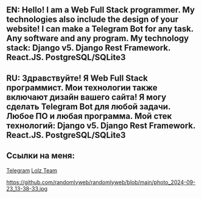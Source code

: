 ## EN: Hello! I am a Web Full Stack programmer. My technologies also include the design of your website! I can make a Telegram Bot for any task. Any software and any program. My technology stack: Django v5. Django Rest Framework. React.JS. PostgreSQL/SQLite3
## RU: Здравствуйте! Я Web Full Stack программист. Мои технологии также включают дизайн вашего сайта! Я могу сделать Telegram Bot для любой задачи. Любое ПО и любая программа. Мой стек технологий: Django v5. Django Rest Framework. React.JS. PostgreSQL/SQLite3

## Ссылки на меня:
[Telegram](https://t.me/randomlywebban)
[Lolz Team](https://lolz.live/randomly)

https://github.com/randomlyweb/randomlyweb/blob/main/photo_2024-09-23_13-38-33.jpg

<!--
**randomlyweb/randomlyweb** is a ✨ _special_ ✨ repository because its `README.md` (this file) appears on your GitHub profile.

Here are some ideas to get you started:

- 🔭 I’m currently working on ...
- 🌱 I’m currently learning ...
- 👯 I’m looking to collaborate on ...
- 🤔 I’m looking for help with ...
- 💬 Ask me about ...
- 📫 How to reach me: ...
- 😄 Pronouns: ...
- ⚡ Fun fact: ...
-->

